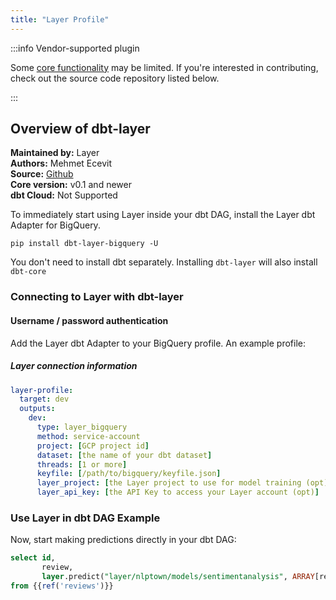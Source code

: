 ```yaml
---
title: "Layer Profile"
---
```


:::info Vendor-supported plugin

Some [core functionality](https://github.com/pingcap/dbt-tidb/blob/main/README.md#supported-features) may be limited. 
If you're interested in contributing, check out the source code repository listed below.

:::

## Overview of dbt-layer
**Maintained by:** Layer      
**Authors:** Mehmet Ecevit  
**Source:** [Github](https://github.com/layerai/dbt-layer)  
**Core version:** v0.1 and newer      
**dbt Cloud:** Not Supported      

To immediately start using Layer inside your dbt DAG, install the Layer dbt Adapter for BigQuery.

```
pip install dbt-layer-bigquery -U
```

You don't need to install dbt separately. Installing `dbt-layer` will also install `dbt-core`


### Connecting to Layer with **dbt-layer**

#### Username / password authentication

Add the Layer dbt Adapter to your BigQuery profile. An example profile:

##### Layer connection information
<File name='profiles.yml'>

```yaml
layer-profile:
  target: dev
  outputs:
    dev:
      type: layer_bigquery
      method: service-account
      project: [GCP project id]
      dataset: [the name of your dbt dataset]
      threads: [1 or more]
      keyfile: [/path/to/bigquery/keyfile.json]
      layer_project: [the Layer project to use for model training (opt)]
      layer_api_key: [the API Key to access your Layer account (opt)]
```

</File>

### Use Layer in dbt DAG Example
Now, start making predictions directly in your dbt DAG:
```sql
select id,
       review,
       layer.predict("layer/nlptown/models/sentimentanalysis", ARRAY[review])
from {{ref('reviews')}}
```
